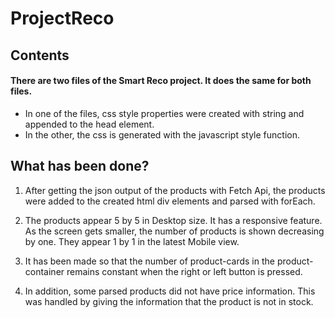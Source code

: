 # ProjectReco
## Contents

#### There are two files of the Smart Reco project. It does the same for both files.

- In one of the files, css style properties were created with string and appended to the head element.
- In the other, the css is generated with the javascript style function.

## What has been done?

1) After getting the json output of the products with Fetch Api, the products were added to the created html div elements and parsed with forEach.

2) The products appear 5 by 5 in Desktop size. It has a responsive feature. As the screen gets smaller, the number of products is shown decreasing by one. They appear 1 by 1 in the latest Mobile view.

3) It has been made so that the number of product-cards in the product-container remains constant when the right or left button is pressed.

4) In addition, some parsed products did not have price information. This was handled by giving the information that the product is not in stock.

